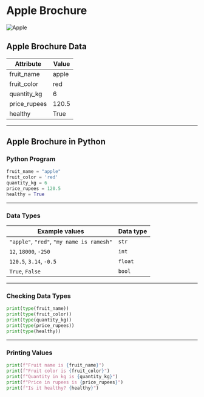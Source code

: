 # Apple Brochure

![Apple](https://images.pexels.com/photos/209439/pexels-photo-209439.jpeg)

## Apple Brochure Data

| Attribute      | Value   |
|----------------|---------|
| fruit_name     | apple   |
| fruit_color    | red     |
| quantity_kg    | 6       |
| price_rupees   | 120.5   |
| healthy        | True    |

---

## Apple Brochure in Python

### Python Program

```python
fruit_name = "apple"
fruit_color = 'red'
quantity_kg = 6
price_rupees = 120.5
healthy = True
````

---

### Data Types

| Example values                            | Data type |
| ----------------------------------------- | --------- |
| `"apple"`, `"red"`, `"my name is ramesh"` | `str`     |
| `12`, `18000`, `-250`                     | `int`     |
| `120.5`, `3.14`, `-0.5`                   | `float`   |
| `True`, `False`                           | `bool`    |

---

### Checking Data Types

```python
print(type(fruit_name))
print(type(fruit_color))
print(type(quantity_kg))
print(type(price_rupees))
print(type(healthy))
```

---

### Printing Values

```python
print(f"Fruit name is {fruit_name}")
print(f"Fruit color is {fruit_color}")
print(f"Quantity in kg is {quantity_kg}")
print(f"Price in rupees is {price_rupees}")
print(f"Is it healthy? {healthy}")
```

